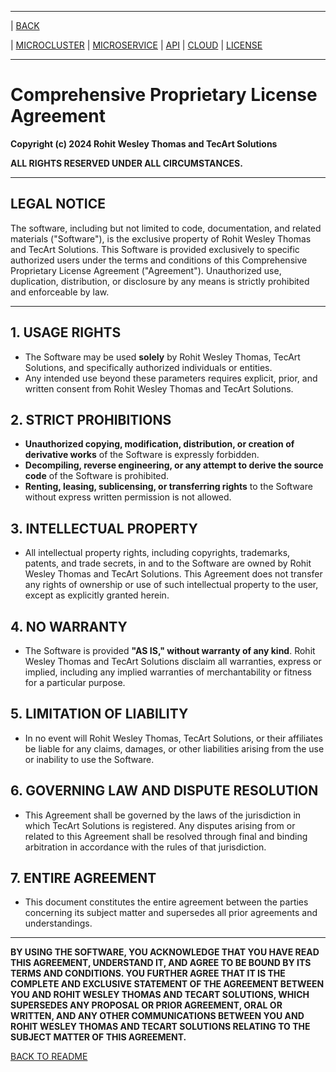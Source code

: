 
---
| [BACK](../README.md)

| [MICROCLUSTER](INFO.md)
| [MICROSERVICE](../INFO_PROJMANG.md)
| [API](../INFO_DOC.md)
| [CLOUD](../INFO_CLOUD.md)
| [LICENSE](../LICENSE.md)

---

# Comprehensive Proprietary License Agreement

**Copyright (c) 2024 Rohit Wesley Thomas and TecArt Solutions**

**ALL RIGHTS RESERVED UNDER ALL CIRCUMSTANCES.**

---

## LEGAL NOTICE

The software, including but not limited to code, documentation, and related materials ("Software"), is the exclusive property of Rohit Wesley Thomas and TecArt Solutions. This Software is provided exclusively to specific authorized users under the terms and conditions of this Comprehensive Proprietary License Agreement ("Agreement"). Unauthorized use, duplication, distribution, or disclosure by any means is strictly prohibited and enforceable by law.

---

## 1. USAGE RIGHTS

- The Software may be used **solely** by Rohit Wesley Thomas, TecArt Solutions, and specifically authorized individuals or entities.
- Any intended use beyond these parameters requires explicit, prior, and written consent from Rohit Wesley Thomas and TecArt Solutions.

## 2. STRICT PROHIBITIONS

- **Unauthorized copying, modification, distribution, or creation of derivative works** of the Software is expressly forbidden.
- **Decompiling, reverse engineering, or any attempt to derive the source code** of the Software is prohibited.
- **Renting, leasing, sublicensing, or transferring rights** to the Software without express written permission is not allowed.

## 3. INTELLECTUAL PROPERTY

- All intellectual property rights, including copyrights, trademarks, patents, and trade secrets, in and to the Software are owned by Rohit Wesley Thomas and TecArt Solutions. This Agreement does not transfer any rights of ownership or use of such intellectual property to the user, except as explicitly granted herein.

## 4. NO WARRANTY

- The Software is provided **"AS IS," without warranty of any kind**. Rohit Wesley Thomas and TecArt Solutions disclaim all warranties, express or implied, including any implied warranties of merchantability or fitness for a particular purpose.

## 5. LIMITATION OF LIABILITY

- In no event will Rohit Wesley Thomas, TecArt Solutions, or their affiliates be liable for any claims, damages, or other liabilities arising from the use or inability to use the Software.

## 6. GOVERNING LAW AND DISPUTE RESOLUTION

- This Agreement shall be governed by the laws of the jurisdiction in which TecArt Solutions is registered. Any disputes arising from or related to this Agreement shall be resolved through final and binding arbitration in accordance with the rules of that jurisdiction.

## 7. ENTIRE AGREEMENT

- This document constitutes the entire agreement between the parties concerning its subject matter and supersedes all prior agreements and understandings.

---

**BY USING THE SOFTWARE, YOU ACKNOWLEDGE THAT YOU HAVE READ THIS AGREEMENT, UNDERSTAND IT, AND AGREE TO BE BOUND BY ITS TERMS AND CONDITIONS. YOU FURTHER AGREE THAT IT IS THE COMPLETE AND EXCLUSIVE STATEMENT OF THE AGREEMENT BETWEEN YOU AND ROHIT WESLEY THOMAS AND TECART SOLUTIONS, WHICH SUPERSEDES ANY PROPOSAL OR PRIOR AGREEMENT, ORAL OR WRITTEN, AND ANY OTHER COMMUNICATIONS BETWEEN YOU AND ROHIT WESLEY THOMAS AND TECART SOLUTIONS RELATING TO THE SUBJECT MATTER OF THIS AGREEMENT.**

[BACK TO README](README.md)
